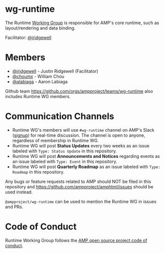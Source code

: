 # wg-runtime

The Runtime [Working Group](https://github.com/ampproject/meta/blob/master/GOVERNANCE.md#working-groups) is responsible for AMP's core runtime, such as layout/rendering and data binding.

Facilitator: [@jridgewell](https://github.com/jridgewell)

# Members

- [@jridgewell](https://github.com/jridgewell) - Justin Ridgewell (Facilitator)
- [@choumx](https://github.com/choumx) - William Chou
- [@alabiaga](https://github.com/alabiaga) - Aaron Labiaga

Github team https://github.com/orgs/ampproject/teams/wg-runtime also includes Runtime WG members.

# Communication Channels

- Runtime WG's members will use `#wg-runtime` channel on AMP's Slack ([signup](https://docs.google.com/forms/d/e/1FAIpQLSd83J2IZA6cdR6jPwABGsJE8YL4pkypAbKMGgUZZriU7Qu6Tg/viewform?fbzx=4406980310789882877)) for real-time discussion. The channel is open to anyone, regardless of membership in Runtime WG.
- Runtime WG will post **Status Updates** every two weeks as an issue labeled with `Type: Status Update` in this repository.
- Runtime WG will post **Announcements and Notices** regarding events as an issue labeled with `Type: Event` in this repository.
- Runtime WG will post **Quarterly Roadmap** as an issue labeled with `Type: Roadmap` in this repository.

Any bugs or feature requests related to AMP should NOT be filed in this repository and https://github.com/ampproject/amphtml/issues should be used instead.

`@ampproject/wg-runtime` can be used to mention the Runtime WG in issues and PRs.

# Code of Conduct

Runtime Working Group follows the [AMP open source project code of conduct](https://github.com/ampproject/meta/blob/master/CODE_OF_CONDUCT.md).
